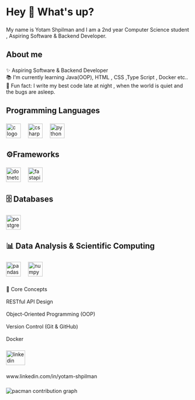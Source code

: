 <h1 align="left">Hey 👋 What's up?</h1>

###

<p align="left">My name is Yotam Shpilman and I am a 2nd year Computer Science student ,  Aspiring Software & Backend Developer.</p>

###

<h2 align="left">About me</h2>

###

<p align="left">✨ Aspiring Software & Backend Developer<br>📚 I'm currently learning Java(OOP), HTML , CSS ,Type Script , Docker etc..<br>🎲 Fun fact: I write my best code late at night , when the world is quiet and the bugs are asleep.</p>

###

<h2 align="left">Programming Languages</h2>

###

<div align="left">
  <img src="https://cdn.jsdelivr.net/gh/devicons/devicon/icons/c/c-original.svg" height="40" alt="c logo"  />
  <img width="12" />
  <img src="https://cdn.jsdelivr.net/gh/devicons/devicon/icons/csharp/csharp-original.svg" height="40" alt="csharp logo"  />
  <img width="12" />
  <img src="https://cdn.jsdelivr.net/gh/devicons/devicon/icons/python/python-original.svg" height="40" alt="python logo"  />
</div>

###

<h2 align="left">⚙️Frameworks</h2>

###

<div align="left">
  <img src="https://cdn.jsdelivr.net/gh/devicons/devicon/icons/dotnetcore/dotnetcore-original.svg" height="40" alt="dotnetcore logo"  />
  <img width="12" />
  <img src="https://cdn.jsdelivr.net/gh/devicons/devicon/icons/fastapi/fastapi-original.svg" height="40" alt="fastapi logo"  />
</div>

###

<h2 align="left">🗄️ Databases</h2>

###

<div align="left">
  <img src="https://cdn.jsdelivr.net/gh/devicons/devicon/icons/postgresql/postgresql-original.svg" height="40" alt="postgresql logo"  />
</div>

###

<h2 align="left">📊 Data Analysis & Scientific Computing</h2>

###

<div align="left">
  <img src="https://cdn.jsdelivr.net/gh/devicons/devicon/icons/pandas/pandas-original.svg" height="40" alt="pandas logo"  />
  <img width="12" />
  <img src="https://cdn.jsdelivr.net/gh/devicons/devicon/icons/numpy/numpy-original.svg" height="40" alt="numpy logo"  />
</div>

###

<p align="left"></p>

###

<p align="left">🧠 Core Concepts<br><br>RESTful API Design<br><br>Object-Oriented Programming (OOP)<br><br>Version Control (Git & GitHub)<br><br>Docker</p>

###

<div align="left">
</div>

###

<div align="left">
  <img src="https://raw.githubusercontent.com/maurodesouza/profile-readme-generator/master/src/assets/icons/social/linkedin/default.svg" width="52" height="40" alt="linkedin logo"  />
</div>

###

<p align="left">www.linkedin.com/in/yotam-shpilman</p>

###

<picture>
  <source media="(prefers-color-scheme: dark)" srcset="https://raw.githubusercontent.com/yotam1312/yotam1312/output/pacman-contribution-graph-dark.svg">
  <source media="(prefers-color-scheme: light)" srcset="https://raw.githubusercontent.com/yotam1312/yotam1312/output/pacman-contribution-graph.svg">
  <img alt="pacman contribution graph" src="https://raw.githubusercontent.com/yotam1312/yotam1312/output/pacman-contribution-graph.svg">
</picture>

###
